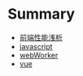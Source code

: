 # Summary

* [前端性能浅析](README.md)
* [javascript](bookList/title/js.md)
* [webWorker](bookList/title/webWorker.md)
* [vue](bookList/title/vue.md)


